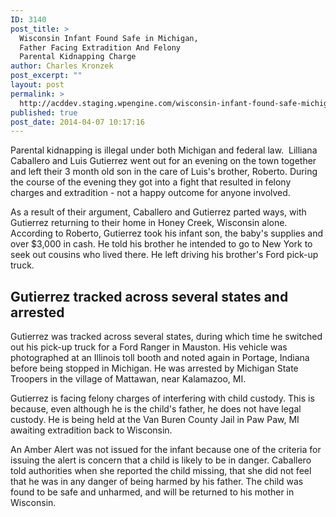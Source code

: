 ```yaml
---
ID: 3140
post_title: >
  Wisconsin Infant Found Safe in Michigan,
  Father Facing Extradition And Felony
  Parental Kidnapping Charge
author: Charles Kronzek
post_excerpt: ""
layout: post
permalink: >
  http://acddev.staging.wpengine.com/wisconsin-infant-found-safe-michigan-father-facing-extradition-felony-parental-kidnapping-charge.html
published: true
post_date: 2014-04-07 10:17:16
---
```

<p dir="ltr">Parental kidnapping is illegal under both Michigan and federal law.  Lilliana Caballero and Luis Gutierrez went out for an evening on the town together and left their 3 month old son in the care of Luis's brother, Roberto. During the course of the evening they got into a fight that resulted in felony charges and extradition - not a happy outcome for anyone involved.</p>
As a result of their argument, Caballero and Gutierrez parted ways, with Gutierrez returning to their home in Honey Creek, Wisconsin alone. According to Roberto, Gutierrez took his infant son, the baby's supplies and over $3,000 in cash. He told his brother he intended to go to New York to seek out cousins who lived there. He left driving his brother's Ford pick-up truck.

<h2>Gutierrez tracked across several states and arrested</h2>

Gutierrez was tracked across several states, during which time he switched out his pick-up truck for a Ford Ranger in Mauston. His vehicle was photographed at an Illinois toll booth and noted again in Portage, Indiana before being stopped in Michigan. He was arrested by Michigan State Troopers in the village of Mattawan, near Kalamazoo, MI.

Gutierrez is facing felony charges of interfering with child custody. This is because, even although he is the child's father, he does not have legal custody. He is being held at the Van Buren County Jail in Paw Paw, MI awaiting extradition back to Wisconsin.

An Amber Alert was not issued for the infant because one of the criteria for issuing the alert is concern that a child is likely to be in danger. Caballero told authorities when she reported the child missing, that she did not feel that he was in any danger of being harmed by his father. The child was found to be safe and unharmed, and will be returned to his mother in Wisconsin.